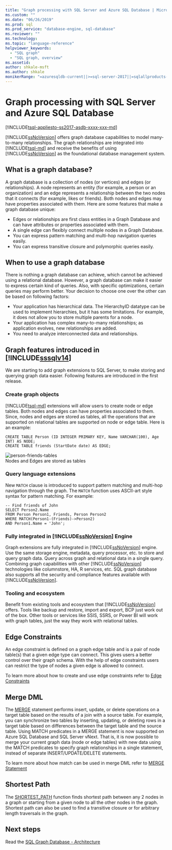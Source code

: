 ```yaml
---
title: "Graph processing with SQL Server and Azure SQL Database | Microsoft Docs"
ms.custom: ""
ms.date: "06/26/2019"
ms.prod: sql
ms.prod_service: "database-engine, sql-database"
ms.reviewer: ""
ms.technology: 
ms.topic: "language-reference"
helpviewer_keywords: 
  - "SQL graph"
  - "SQL graph, overview"
ms.assetid: 
author: shkale-msft
ms.author: shkale
monikerRange: "=azuresqldb-current||>=sql-server-2017||=sqlallproducts-allversions||>=sql-server-linux-2017||=azuresqldb-mi-current"
---
```

# Graph processing with SQL Server and Azure SQL Database
[!INCLUDE[tsql-appliesto-ss2017-asdb-xxxx-xxx-md](../../includes/tsql-appliesto-ss2017-asdb-xxxx-xxx-md.md)]

[!INCLUDE[ssNoVersion](../../includes/ssnoversion-md.md)] offers graph database capabilities to model many-to-many relationships. The graph relationships are integrated into [!INCLUDE[tsql-md](../../includes/tsql-md.md)] and receive the benefits of using [!INCLUDE[ssNoVersion](../../includes/ssnoversion-md.md)] as the foundational database management system.


## What is a graph database?  
A graph database is a collection of nodes (or vertices) and edges (or relationships). A node represents an entity (for example, a person or an organization) and an edge represents a relationship between the two nodes that it connects (for example, likes or friends). Both nodes and edges may have properties associated with them. Here are some features that make a graph database unique:  
-	Edges or relationships are first class entities in a Graph Database and can have attributes or properties associated with them. 
-	A single edge can flexibly connect multiple nodes in a Graph Database.
-	You can express pattern matching and multi-hop navigation queries easily.
-	You can express transitive closure and polymorphic queries easily.

## When to use a graph database

There is nothing a graph database can achieve, which cannot be achieved using a relational database. However, a graph database can make it easier to express certain kind of queries. Also, with specific optimizations, certain queries may perform better. Your decision to choose one over the other can be based on following factors:  
-	Your application has hierarchical data. The HierarchyID datatype can be used to implement hierarchies, but it has some limitations. For example, it does not allow you to store multiple parents for a node.
-	Your application has complex many-to-many relationships; as application evolves, new relationships are added.
-	You need to analyze interconnected data and relationships.

## Graph features introduced in [!INCLUDE[sssqlv14](../../includes/sssqlv14-md.md)] 
We are starting to add graph extensions to SQL Server, to make storing and querying graph data easier. Following features are introduced in the first release. 


### Create graph objects
[!INCLUDE[tsql-md](../../includes/tsql-md.md)] extensions will allow users to create node or edge tables. Both nodes and edges can have properties associated to them. Since, nodes and edges are stored as tables, all the operations that are supported on relational tables are supported on node or edge table. Here is an example:  

```   
CREATE TABLE Person (ID INTEGER PRIMARY KEY, Name VARCHAR(100), Age INT) AS NODE;
CREATE TABLE friends (StartDate date) AS EDGE;
```   

![person-friends-tables](../../relational-databases/graphs/media/person-friends-tables.png "Person node and friends edge tables")  
Nodes and Edges are stored as tables  

### Query language extensions  
New `MATCH` clause is introduced to support pattern matching and multi-hop navigation through the graph. The `MATCH` function uses ASCII-art style syntax for pattern matching. For example:  

```   
-- Find friends of John
SELECT Person2.Name 
FROM Person Person1, Friends, Person Person2
WHERE MATCH(Person1-(Friends)->Person2)
AND Person1.Name = 'John';
```   
 
### Fully integrated in [!INCLUDE[ssNoVersion](../../includes/ssnoversion-md.md)] Engine 
Graph extensions are fully integrated in [!INCLUDE[ssNoVersion](../../includes/ssnoversion-md.md)] engine. Use the same storage engine, metadata, query processor, etc. to store and query graph data. Query across graph and relational data in a single query. Combining graph capabilities with other [!INCLUDE[ssNoVersion](../../includes/ssnoversion-md.md)] technologies like columnstore, HA, R services, etc. SQL graph database also supports all the security and compliance features available with [!INCLUDE[ssNoVersion](../../includes/ssnoversion-md.md)].
 
### Tooling and ecosystem

Benefit from existing tools and ecosystem that [!INCLUDE[ssNoVersion](../../includes/ssnoversion-md.md)] offers. Tools like backup and restore, import and export, BCP just work out of the box. Other tools or services like SSIS, SSRS, or Power BI will work with graph tables, just the way they work with relational tables.

## Edge Constraints
An edge constraint is defined on a graph edge table and is a pair of node table(s) that a given edge type can connect. This gives users a better control over their graph schema. With the help of edge constraints users can restrict the type of nodes a given edge is allowed to connect. 

To learn more about how to create and use edge constraints refer to [Edge Constraints](../../relational-databases/tables/graph-edge-constraints.md)

## Merge DML 
The [MERGE](../../t-sql/statements/merge-transact-sql.md) statement performs insert, update, or delete operations on a target table based on the results of a join with a source table. For example, you can synchronize two tables by inserting, updating, or deleting rows in a target table based on differences between the target table and the source table. Using MATCH predicates in a MERGE statement is now supported on Azure SQL Database and SQL Server vNext. That is, it is now possible to merge your current graph data (node or edge tables) with new data using the MATCH predicates to specify graph relationships in a single statement, instead of separate INSERT/UPDATE/DELETE statements.

To learn more about how match can be used in merge DML refer to [MERGE Statement](../../t-sql/statements/merge-transact-sql.md)

## Shortest Path
The [SHORTEST_PATH](./sql-graph-shortest-path.md) function finds shortest path between any 2 nodes in a graph or starting from a given node to all the other nodes in the graph. Shortest path can also be used to find a transitive closure or for arbitrary length traversals in the graph. 

 ## Next steps  
Read the [SQL Graph Database - Architecture](./sql-graph-architecture.md)
   

